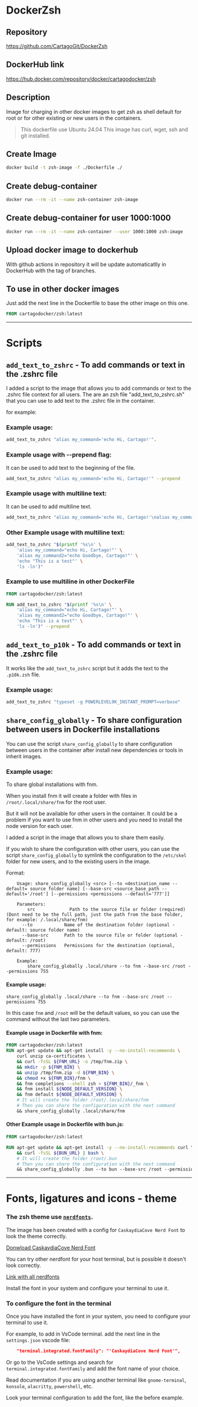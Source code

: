 # DockerZsh

## Repository

https://github.com/CartagoGit/DockerZsh

## DockerHub link

https://hub.docker.com/repository/docker/cartagodocker/zsh

## Description

Image for charging in other docker images to get zsh as shell default for root or for other existing or new users in the containers.

> This dockerfile use Ubuntu 24.04
> This image has curl, wget, ssh and git installed.

## Create Image

```bash
docker build -t zsh-image -f ./Dockerfile ./
```

## Create debug-container

```bash
docker run --rm -it --name zsh-container zsh-image
```

## Create debug-container for user 1000:1000

```bash
docker run --rm -it --name zsh-container --user 1000:1000 zsh-image
```

## Upload docker image to dockerhub

With github actions in repository it will be update automaticatlly in DockerHub with the tag of branches.

## To use in other docker images

Just add the next line in the Dockerfile to base the other image on this one.

```Dockerfile
FROM cartagodocker/zsh:latest
```

---

# Scripts

## `add_text_to_zshrc` - To add commands or text in the .zshrc file

I added a script to the image that allows you to add commands or text to the .zshrc file context for all users.
The are an zsh file "add_text_to_zshrc.sh" that you can use to add text to the .zshrc file in the container.

for example:

### Example usage:

```bash
add_text_to_zshrc "alias my_command='echo Hi, Cartago!'".
```

### Example usage with --prepend flag:

It can be used to add text to the beginning of the file.

```bash
add_text_to_zshrc "alias my_command='echo Hi, Cartago!'" --prepend
```

### Example usage with multiline text:

It can be used to add multiline text.

```bash
add_text_to_zshrc "alias my_command='echo Hi, Cartago!'\nalias my_command2='echo Hi, Cartago!'" --prepend
```

### Other Example usage with multiline text:

```bash
add_text_to_zshrc "$(printf '%s\n' \
    'alias my_command="echo Hi, Cartago!"' \
    'alias my_command2="echo Goodbye, Cartago!"' \
    'echo "This is a test"' \
    'ls -ln')"
```

### Example to use multiline in other DockerFile

```Dockerfile
FROM cartagodocker/zsh:latest

RUN add_text_to_zshrc "$(printf '%s\n' \
    'alias my_command="echo Hi, Cartago!"' \
    'alias my_command2="echo Goodbye, Cartago!"' \
    'echo "This is a test"' \
    'ls -ln')" --prepend
```

## `add_text_to_p10k` - To add commands or text in the .zshrc file

It works like the `add_text_to_zshrc` script but it adds the text to the `.p10k.zsh` file.

### Example usage:

```bash
add_text_to_zshrc "typeset -g POWERLEVEL9K_INSTANT_PROMPT=verbose"
```

## `share_config_globally` - To share configuration between users in Dockerfile installations

You can use the script `share_config_globally` to share configuration between users in the container after install new dependencies or tools in inherit images.

### Example usage:

To share global installations with fnm.

When you install fnm it will create a folder with files in `/root/.local/share/fnm` for the root user.

But it will not be available for other users in the container. It could be a problem if you want to use fnm in other users and you need to install the node version for each user.

I added a script in the image that allows you to share them easily.

If you wish to share the configuration with other users, you can use the script `share_config_globally` to symlink the configuration to the `/etc/skel` folder for new users, and to the existing users in the image.

Format:

```vbnet
    Usage: share_config_globally <src> [--to <destination_name --default= source folder name] [--base-src <source_base_path --default='/root'] [--permissions <permissions --default='777']]

    Parameters:
        src             Path to the source file or folder (required) (Dont need to be the full path, just the path from the base folder, for example: /.local/share/fnm)
      --to            Name of the destination folder (optional - default: source folder name)
      --base-src      Path to the source file or folder (optional - default: /root)
      --permissions   Permissions for the destination (optional, default: 777)

    Example:
        share_config_globally .local/share --to fnm --base-src /root --permissions 755

```

#### Example usage:

```
share_config_globally .local/share --to fnm --base-src /root --permissions 755
```

In this case `fnm` and `/root` will be the default values, so you can use the command without the last two parameters.

#### Example usage in Dockerfile with fnm:

```Dockerfile
FROM cartagodocker/zsh:latest
RUN apt-get update && apt-get install -y --no-install-recommends \
    curl unzip ca-certificates \
    && curl -fsSL ${FNM_URL} -o /tmp/fnm.zip \
    && mkdir -p ${FNM_BIN} \
    && unzip /tmp/fnm.zip -d ${FNM_BIN} \
    && chmod +x ${FNM_BIN}/fnm \
    && fnm completions --shell zsh > ${FNM_BIN}/_fnm \
    && fnm install ${NODE_DEFAULT_VERSION} \
    && fnm default ${NODE_DEFAULT_VERSION} \
    # It will create the folder /root/.local/share/fnm
    # Then you can share the configuration with the next command
    && share_config_globally .local/share/fnm
```


#### Other Example usage in Dockerfile with bun.js:

```Dockerfile
FROM cartagodocker/zsh:latest

RUN apt-get update && apt-get install -y --no-install-recommends curl \
    && curl -fsSL ${BUN_URL} | bash \
    # It will create the folder /root/.bun
    # Then you can share the configuration with the next command
    && share_config_globally .bun --to bun --base-src /root --permissions 777
```


---

# Fonts, ligatures and icons - theme

### The zsh theme use [``nerdfonts``](https://www.nerdfonts.com/font-downloads).

The image has been created with a config for `CaskaydiaCove Nerd Font` to look the theme correctly.

[Donwload CaskaydiaCove Nerd Font](https://github.com/ryanoasis/nerd-fonts/releases/download/v3.3.0/CascadiaCode.zip)

You can try other nerdfont for your host terminal, but is possible it doesn't look correctly.

[Link with all nerdfonts](https://www.nerdfonts.com/font-downloads)

Install the font in your system and configure your terminal to use it.

### To configure the font in the terminal

Once you have installed the font in your system, you need to configure your terminal to use it.

For example, to add in VsCode terminal.  add the next line in the `settings.json` vscode file:

```json
	"terminal.integrated.fontFamily": "'CaskaydiaCove Nerd Font'",
```

Or go to the VsCode settings and search for `terminal.integrated.fontFamily` and add the font name of your choice.


Read documentation if you are using another terminal like `gnome-terminal`, `konsole`, `alacritty`, `powershell`, etc.

Look your terminal configuration to add the font, like the before example.